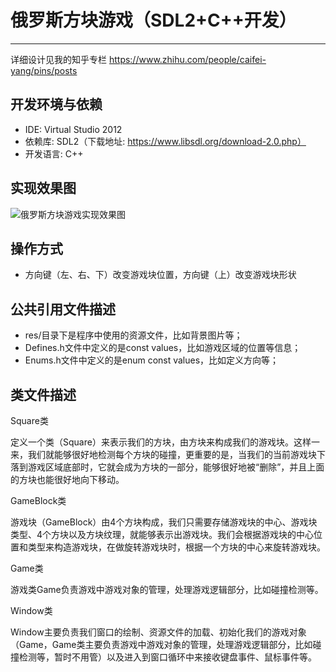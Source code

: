 # 俄罗斯方块游戏（SDL2+C++开发）

---

详细设计见我的知乎专栏 https://www.zhihu.com/people/caifei-yang/pins/posts

## 开发环境与依赖

 - IDE: Virtual Studio 2012
 - 依赖库: SDL2（下载地址: https://www.libsdl.org/download-2.0.php）
 - 开发语言: C++

## 实现效果图
![俄罗斯方块游戏实现效果图](https://github.com/SmallHedgehog/Games-Tetris/blob/master/res/final.png)


## 操作方式
 - 方向键（左、右、下）改变游戏块位置，方向键（上）改变游戏块形状
 
## 公共引用文件描述
- res/目录下是程序中使用的资源文件，比如背景图片等；
- Defines.h文件中定义的是const values，比如游戏区域的位置等信息；
- Enums.h文件中定义的是enum const values，比如定义方向等；

## 类文件描述
Square类

  定义一个类（Square）来表示我们的方块，由方块来构成我们的游戏块。这样一来，我们就能够很好地检测每个方块的碰撞，更重要的是，当我们的当前游戏块下落到游戏区域底部时，它就会成为方块的一部分，能够很好地被“删除”，并且上面的方块也能很好地向下移动。

GameBlock类

  游戏块（GameBlock）由4个方块构成，我们只需要存储游戏块的中心、游戏块类型、4个方块以及方块纹理，就能够表示出游戏块。我们会根据游戏块的中心位置和类型来构造游戏块，在做旋转游戏块时，根据一个方块的中心来旋转游戏块。

Game类

  游戏类Game负责游戏中游戏对象的管理，处理游戏逻辑部分，比如碰撞检测等。

Window类

  Window主要负责我们窗口的绘制、资源文件的加载、初始化我们的游戏对象（Game，Game类主要负责游戏中游戏对象的管理，处理游戏逻辑部分，比如碰撞检测等，暂时不用管）以及进入到窗口循环中来接收键盘事件、鼠标事件等。
